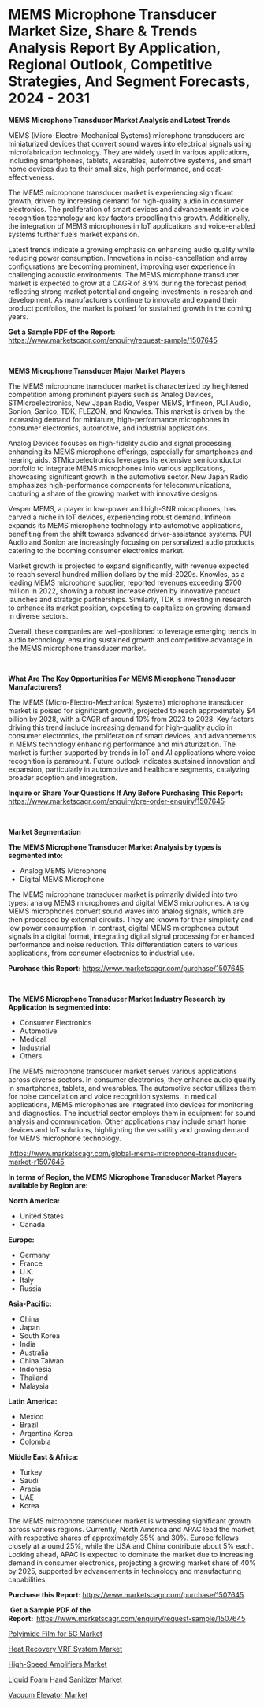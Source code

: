 <p><h1>MEMS Microphone Transducer Market Size, Share & Trends Analysis Report By Application, Regional Outlook, Competitive Strategies, And Segment Forecasts, 2024 - 2031</h1></p><p><strong>MEMS Microphone Transducer Market Analysis and Latest Trends</strong></p>
<p><p>MEMS (Micro-Electro-Mechanical Systems) microphone transducers are miniaturized devices that convert sound waves into electrical signals using microfabrication technology. They are widely used in various applications, including smartphones, tablets, wearables, automotive systems, and smart home devices due to their small size, high performance, and cost-effectiveness.</p><p>The MEMS microphone transducer market is experiencing significant growth, driven by increasing demand for high-quality audio in consumer electronics. The proliferation of smart devices and advancements in voice recognition technology are key factors propelling this growth. Additionally, the integration of MEMS microphones in IoT applications and voice-enabled systems further fuels market expansion.</p><p>Latest trends indicate a growing emphasis on enhancing audio quality while reducing power consumption. Innovations in noise-cancellation and array configurations are becoming prominent, improving user experience in challenging acoustic environments. The MEMS microphone transducer market is expected to grow at a CAGR of 8.9% during the forecast period, reflecting strong market potential and ongoing investments in research and development. As manufacturers continue to innovate and expand their product portfolios, the market is poised for sustained growth in the coming years.</p></p>
<p><strong>Get a Sample PDF of the Report:&nbsp;</strong> <a href="https://www.marketscagr.com/enquiry/request-sample/1507645">https://www.marketscagr.com/enquiry/request-sample/1507645</a></p>
<p>&nbsp;</p>
<p><strong>MEMS Microphone Transducer Major Market Players</strong></p>
<p><p>The MEMS microphone transducer market is characterized by heightened competition among prominent players such as Analog Devices, STMicroelectronics, New Japan Radio, Vesper MEMS, Infineon, PUI Audio, Sonion, Sanico, TDK, FLEZON, and Knowles. This market is driven by the increasing demand for miniature, high-performance microphones in consumer electronics, automotive, and industrial applications.</p><p>Analog Devices focuses on high-fidelity audio and signal processing, enhancing its MEMS microphone offerings, especially for smartphones and hearing aids. STMicroelectronics leverages its extensive semiconductor portfolio to integrate MEMS microphones into various applications, showcasing significant growth in the automotive sector. New Japan Radio emphasizes high-performance components for telecommunications, capturing a share of the growing market with innovative designs.</p><p>Vesper MEMS, a player in low-power and high-SNR microphones, has carved a niche in IoT devices, experiencing robust demand. Infineon expands its MEMS microphone technology into automotive applications, benefiting from the shift towards advanced driver-assistance systems. PUI Audio and Sonion are increasingly focusing on personalized audio products, catering to the booming consumer electronics market.</p><p>Market growth is projected to expand significantly, with revenue expected to reach several hundred million dollars by the mid-2020s. Knowles, as a leading MEMS microphone supplier, reported revenues exceeding $700 million in 2022, showing a robust increase driven by innovative product launches and strategic partnerships. Similarly, TDK is investing in research to enhance its market position, expecting to capitalize on growing demand in diverse sectors.</p><p>Overall, these companies are well-positioned to leverage emerging trends in audio technology, ensuring sustained growth and competitive advantage in the MEMS microphone transducer market.</p></p>
<p>&nbsp;</p>
<p><strong>What Are The Key Opportunities For MEMS Microphone Transducer Manufacturers?</strong></p>
<p><p>The MEMS (Micro-Electro-Mechanical Systems) microphone transducer market is poised for significant growth, projected to reach approximately $4 billion by 2028, with a CAGR of around 10% from 2023 to 2028. Key factors driving this trend include increasing demand for high-quality audio in consumer electronics, the proliferation of smart devices, and advancements in MEMS technology enhancing performance and miniaturization. The market is further supported by trends in IoT and AI applications where voice recognition is paramount. Future outlook indicates sustained innovation and expansion, particularly in automotive and healthcare segments, catalyzing broader adoption and integration.</p></p>
<p><strong>Inquire or Share Your Questions If Any Before Purchasing This Report:</strong> <a href="https://www.marketscagr.com/enquiry/pre-order-enquiry/1507645">https://www.marketscagr.com/enquiry/pre-order-enquiry/1507645</a></p>
<p>&nbsp;</p>
<p><strong>Market Segmentation</strong></p>
<p><strong>The MEMS Microphone Transducer Market Analysis by types is segmented into:</strong></p>
<p><ul><li>Analog MEMS Microphone</li><li>Digital MEMS Microphone</li></ul></p>
<p><p>The MEMS microphone transducer market is primarily divided into two types: analog MEMS microphones and digital MEMS microphones. Analog MEMS microphones convert sound waves into analog signals, which are then processed by external circuits. They are known for their simplicity and low power consumption. In contrast, digital MEMS microphones output signals in a digital format, integrating digital signal processing for enhanced performance and noise reduction. This differentiation caters to various applications, from consumer electronics to industrial use.</p></p>
<p><strong>Purchase this Report:&nbsp;</strong><a href="https://www.marketscagr.com/purchase/1507645">https://www.marketscagr.com/purchase/1507645</a></p>
<p>&nbsp;</p>
<p><strong>The MEMS Microphone Transducer Market Industry Research by Application is segmented into:</strong></p>
<p><ul><li>Consumer Electronics</li><li>Automotive</li><li>Medical</li><li>Industrial</li><li>Others</li></ul></p>
<p><p>The MEMS microphone transducer market serves various applications across diverse sectors. In consumer electronics, they enhance audio quality in smartphones, tablets, and wearables. The automotive sector utilizes them for noise cancellation and voice recognition systems. In medical applications, MEMS microphones are integrated into devices for monitoring and diagnostics. The industrial sector employs them in equipment for sound analysis and communication. Other applications may include smart home devices and IoT solutions, highlighting the versatility and growing demand for MEMS microphone technology.</p></p>
<p><a href="https://www.marketscagr.com/global-mems-microphone-transducer-market-r1507645">&nbsp;https://www.marketscagr.com/global-mems-microphone-transducer-market-r1507645</a></p>
<p><strong>In terms of Region, the MEMS Microphone Transducer Market Players available by Region are:</strong></p>
<p>
    <p> <strong> North America: </strong>
        <ul>
            <li>United States</li>
            <li>Canada</li>
        </ul>
        </p> 
    <p> <strong> Europe: </strong>
        <ul>
            <li>Germany</li>
            <li>France</li>
            <li>U.K.</li>
            <li>Italy</li>
            <li>Russia</li>
        </ul>
        </p> 
    <p> <strong> Asia-Pacific: </strong>
        <ul>
            <li>China</li>
            <li>Japan</li>
            <li>South Korea</li>
            <li>India</li>
            <li>Australia</li>
            <li>China Taiwan</li>
            <li>Indonesia</li>
            <li>Thailand</li>
            <li>Malaysia</li>
        </ul>
        </p> 
    <p> <strong> Latin America: </strong>
        <ul>
            <li>Mexico</li>
            <li>Brazil</li>
            <li>Argentina Korea</li>
            <li>Colombia</li>
        </ul>
        </p> 
    <p> <strong> Middle East & Africa: </strong>
        <ul>
            <li>Turkey</li>
            <li>Saudi</li>
            <li>Arabia</li>
            <li>UAE</li>
            <li>Korea</li>
        </ul>
    </p>
    </p>
<p><p>The MEMS microphone transducer market is witnessing significant growth across various regions. Currently, North America and APAC lead the market, with respective shares of approximately 35% and 30%. Europe follows closely at around 25%, while the USA and China contribute about 5% each. Looking ahead, APAC is expected to dominate the market due to increasing demand in consumer electronics, projecting a growing market share of 40% by 2025, supported by advancements in technology and manufacturing capabilities.</p></p>
<p><strong>Purchase this Report: </strong><a href="https://www.marketscagr.com/purchase/1507645">https://www.marketscagr.com/purchase/1507645</a></p>
<p>&nbsp;<strong>Get a Sample PDF of the Report:&nbsp;&nbsp;</strong><a href="https://www.marketscagr.com/enquiry/request-sample/1507645">https://www.marketscagr.com/enquiry/request-sample/1507645</a></p>
<p><strong></strong></p>
<p><p><a href="https://medium.com/@briandawes1/polyimide-film-for-5g-market-emerging-trends-and-future-prospects-for-period-from-2024-to-2031-7eaf05fbb675?postPublishedType=repub">Polyimide Film for 5G Market</a></p><p><a href="https://www.linkedin.com/pulse/how-regions-adapting-heat-recovery-vrf-system-market-global-8varf?trackingId=iOlZuDlTRwiEolaq4g5gDA%3D%3D">Heat Recovery VRF System Market</a></p><p><a href="https://github.com/provorikovar/Market-Research-Report-List-6/blob/main/high-speed-amplifiers-market.md">High-Speed Amplifiers Market</a></p><p><a href="https://issuu.com/reportprime-2/docs/liquid-foam-hand-sanitizer-market-s_ff5b5ac7b9caf9">Liquid Foam Hand Sanitizer Market</a></p><p><a href="https://www.linkedin.com/pulse/global-vacuum-elevator-market-opportunities-challenges2024--gfhqf?trackingId=luLCSZ4qQ0mbNhpFDPrPmg%3D%3D">Vacuum Elevator Market</a></p></p>